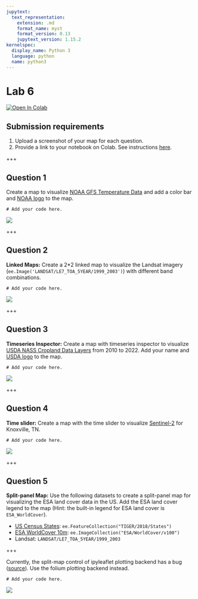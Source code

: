 ```yaml
---
jupytext:
  text_representation:
    extension: .md
    format_name: myst
    format_version: 0.13
    jupytext_version: 1.15.2
kernelspec:
  display_name: Python 3
  language: python
  name: python3
---
```


# Lab 6

[![Open In Colab](https://colab.research.google.com/assets/colab-badge.svg)](https://colab.research.google.com/github/giswqs/geog-414/blob/master/book/labs/lab_07.ipynb)

## Submission requirements

1. Upload a screenshot of your map for each question.
2. Provide a link to your notebook on Colab. See instructions [here](https://geog-414.gishub.org/book/labs/instructions.html).

+++

## Question 1

Create a map to visualize [NOAA GFS Temperature Data](https://developers.google.com/earth-engine/datasets/catalog/NOAA_GFS0P25) and add a color bar and [NOAA logo](https://i.imgur.com/spILFEi.png) to the map. 

```{code-cell} ipython3
# Add your code here.
```

![](https://i.imgur.com/bBoRswR.png)

+++

## Question 2

**Linked Maps:** Create a 2*2 linked map to visualize the Landsat imagery (`ee.Image('LANDSAT/LE7_TOA_5YEAR/1999_2003')`) with different band combinations.

```{code-cell} ipython3
# Add your code here.
```

![](https://i.imgur.com/Xp15uOo.png)

+++

## Question 3

**Timeseries Inspector:** Create a map with timeseries inspector to visualize [USDA NASS Cropland Data Layers](https://developers.google.com/earth-engine/datasets/catalog/USDA_NASS_CDL) from 2010 to 2022. Add your name and [USDA logo](https://i.imgur.com/tzH2dNr.png) to the map.

```{code-cell} ipython3
# Add your code here.
```

![](https://i.imgur.com/gW1XPhL.png)

+++

## Question 4

**Time slider:** Create a map with the time slider to visualize [Sentinel-2](https://developers.google.com/earth-engine/datasets/catalog/COPERNICUS_S2_SR) for Knoxville, TN.

```{code-cell} ipython3
# Add your code here.
```

![](https://i.imgur.com/rJe2rvP.png)

+++

## Question 5

**Split-panel Map:** Use the following datasets to create a split-panel map for visualizing the ESA land cover data in the US. Add the ESA land cover legend to the map (Hint: the built-in legend for ESA land cover is `ESA_WorldCover`).

- [US Census States](https://developers.google.com/earth-engine/datasets/catalog/TIGER_2018_States): `ee.FeatureCollection("TIGER/2018/States")`
- [ESA WorldCover 10m](https://developers.google.com/earth-engine/datasets/catalog/ESA_WorldCover_v100): `ee.ImageCollection("ESA/WorldCover/v100")`
- Landsat: `LANDSAT/LE7_TOA_5YEAR/1999_2003`

+++

Currently, the split-map control of ipyleaflet plotting backend has a bug ([source](https://github.com/jupyter-widgets/ipyleaflet/issues/1066)). Use the folium plotting backend instead.

```{code-cell} ipython3
# Add your code here.
```

![](https://i.imgur.com/y0GW6k8.png)
